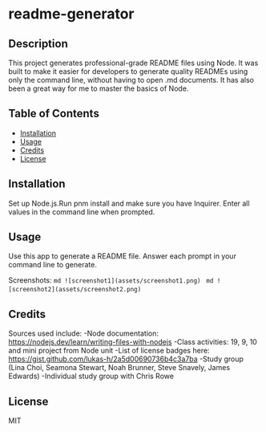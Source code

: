# readme-generator

## Description

This project generates professional-grade README files using Node. It was built to make it easier for developers to generate quality READMEs using only the command line, without having to open .md documents. It has also been a great way for me to master the basics of Node. 

## Table of Contents

- [Installation](#installation)
- [Usage](#usage)
- [Credits](#credits)
- [License](#license)

## Installation

Set up Node.js.Run pnm install and make sure you have Inquirer. Enter all values in the command line when prompted. 

## Usage

Use this app to generate a README file. Answer each prompt in your command line to generate. 

Screenshots:
    ```md
    ![screenshot1](assets/screenshot1.png)
    ```
        ```md
    ![screenshot2](assets/screenshot2.png)
    ```

## Credits

Sources used include:
-Node documentation: https://nodejs.dev/learn/writing-files-with-nodejs
-Class activities: 19, 9, 10 and mini project from Node unit
-List of license badges here: https://gist.github.com/lukas-h/2a5d00690736b4c3a7ba 
-Study group (Lina Choi, Seamona Stewart, Noah Brunner, Steve Snavely, James Edwards)
-Individual study group with Chris Rowe

## License

MIT